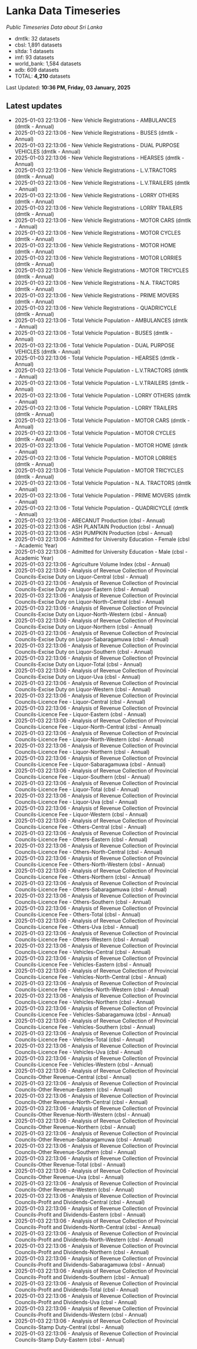 # Lanka Data Timeseries
*Public Timeseries Data about Sri Lanka*

* dmtlk: 32 datasets
* cbsl: 1,891 datasets
* sltda: 1 datasets
* imf: 93 datasets
* world_bank: 1,584 datasets
* adb: 609 datasets
* TOTAL: **4,210** datasets

Last Updated: **10:36 PM, Friday, 03 January, 2025**

## Latest updates

* 2025-01-03 22:13:06 - New Vehicle Registrations - AMBULANCES (dmtlk - Annual)
* 2025-01-03 22:13:06 - New Vehicle Registrations - BUSES (dmtlk - Annual)
* 2025-01-03 22:13:06 - New Vehicle Registrations - DUAL PURPOSE VEHICLES (dmtlk - Annual)
* 2025-01-03 22:13:06 - New Vehicle Registrations - HEARSES (dmtlk - Annual)
* 2025-01-03 22:13:06 - New Vehicle Registrations - L.V.TRACTORS (dmtlk - Annual)
* 2025-01-03 22:13:06 - New Vehicle Registrations - L.V.TRAILERS (dmtlk - Annual)
* 2025-01-03 22:13:06 - New Vehicle Registrations - LORRY OTHERS (dmtlk - Annual)
* 2025-01-03 22:13:06 - New Vehicle Registrations - LORRY TRAILERS (dmtlk - Annual)
* 2025-01-03 22:13:06 - New Vehicle Registrations - MOTOR CARS (dmtlk - Annual)
* 2025-01-03 22:13:06 - New Vehicle Registrations - MOTOR CYCLES (dmtlk - Annual)
* 2025-01-03 22:13:06 - New Vehicle Registrations - MOTOR HOME (dmtlk - Annual)
* 2025-01-03 22:13:06 - New Vehicle Registrations - MOTOR LORRIES (dmtlk - Annual)
* 2025-01-03 22:13:06 - New Vehicle Registrations - MOTOR TRICYCLES (dmtlk - Annual)
* 2025-01-03 22:13:06 - New Vehicle Registrations - N.A. TRACTORS (dmtlk - Annual)
* 2025-01-03 22:13:06 - New Vehicle Registrations - PRIME MOVERS (dmtlk - Annual)
* 2025-01-03 22:13:06 - New Vehicle Registrations - QUADRICYCLE (dmtlk - Annual)
* 2025-01-03 22:13:06 - Total Vehicle Population - AMBULANCES (dmtlk - Annual)
* 2025-01-03 22:13:06 - Total Vehicle Population - BUSES (dmtlk - Annual)
* 2025-01-03 22:13:06 - Total Vehicle Population - DUAL PURPOSE VEHICLES (dmtlk - Annual)
* 2025-01-03 22:13:06 - Total Vehicle Population - HEARSES (dmtlk - Annual)
* 2025-01-03 22:13:06 - Total Vehicle Population - L.V.TRACTORS (dmtlk - Annual)
* 2025-01-03 22:13:06 - Total Vehicle Population - L.V.TRAILERS (dmtlk - Annual)
* 2025-01-03 22:13:06 - Total Vehicle Population - LORRY OTHERS (dmtlk - Annual)
* 2025-01-03 22:13:06 - Total Vehicle Population - LORRY TRAILERS (dmtlk - Annual)
* 2025-01-03 22:13:06 - Total Vehicle Population - MOTOR CARS (dmtlk - Annual)
* 2025-01-03 22:13:06 - Total Vehicle Population - MOTOR CYCLES (dmtlk - Annual)
* 2025-01-03 22:13:06 - Total Vehicle Population - MOTOR HOME (dmtlk - Annual)
* 2025-01-03 22:13:06 - Total Vehicle Population - MOTOR LORRIES (dmtlk - Annual)
* 2025-01-03 22:13:06 - Total Vehicle Population - MOTOR TRICYCLES (dmtlk - Annual)
* 2025-01-03 22:13:06 - Total Vehicle Population - N.A. TRACTORS (dmtlk - Annual)
* 2025-01-03 22:13:06 - Total Vehicle Population - PRIME MOVERS (dmtlk - Annual)
* 2025-01-03 22:13:06 - Total Vehicle Population - QUADRICYCLE (dmtlk - Annual)
* 2025-01-03 22:13:06 - ARECANUT Production (cbsl - Annual)
* 2025-01-03 22:13:06 - ASH PLANTAIN Production (cbsl - Annual)
* 2025-01-03 22:13:06 - ASH PUMPKIN Production (cbsl - Annual)
* 2025-01-03 22:13:06 - Admitted for University Education - Female (cbsl - Academic Year)
* 2025-01-03 22:13:06 - Admitted for University Education - Male (cbsl - Academic Year)
* 2025-01-03 22:13:06 - Agriculture Volume Index (cbsl - Annual)
* 2025-01-03 22:13:06 - Analysis of Revenue Collection of Provincial Councils-Excise Duty on Liquor-Central (cbsl - Annual)
* 2025-01-03 22:13:06 - Analysis of Revenue Collection of Provincial Councils-Excise Duty on Liquor-Eastern (cbsl - Annual)
* 2025-01-03 22:13:06 - Analysis of Revenue Collection of Provincial Councils-Excise Duty on Liquor-North-Central (cbsl - Annual)
* 2025-01-03 22:13:06 - Analysis of Revenue Collection of Provincial Councils-Excise Duty on Liquor-North-Western (cbsl - Annual)
* 2025-01-03 22:13:06 - Analysis of Revenue Collection of Provincial Councils-Excise Duty on Liquor-Northern (cbsl - Annual)
* 2025-01-03 22:13:06 - Analysis of Revenue Collection of Provincial Councils-Excise Duty on Liquor-Sabaragamuwa (cbsl - Annual)
* 2025-01-03 22:13:06 - Analysis of Revenue Collection of Provincial Councils-Excise Duty on Liquor-Southern (cbsl - Annual)
* 2025-01-03 22:13:06 - Analysis of Revenue Collection of Provincial Councils-Excise Duty on Liquor-Total (cbsl - Annual)
* 2025-01-03 22:13:06 - Analysis of Revenue Collection of Provincial Councils-Excise Duty on Liquor-Uva (cbsl - Annual)
* 2025-01-03 22:13:06 - Analysis of Revenue Collection of Provincial Councils-Excise Duty on Liquor-Western (cbsl - Annual)
* 2025-01-03 22:13:06 - Analysis of Revenue Collection of Provincial Councils-Licence Fee - Liquor-Central (cbsl - Annual)
* 2025-01-03 22:13:06 - Analysis of Revenue Collection of Provincial Councils-Licence Fee - Liquor-Eastern (cbsl - Annual)
* 2025-01-03 22:13:06 - Analysis of Revenue Collection of Provincial Councils-Licence Fee - Liquor-North-Central (cbsl - Annual)
* 2025-01-03 22:13:06 - Analysis of Revenue Collection of Provincial Councils-Licence Fee - Liquor-North-Western (cbsl - Annual)
* 2025-01-03 22:13:06 - Analysis of Revenue Collection of Provincial Councils-Licence Fee - Liquor-Northern (cbsl - Annual)
* 2025-01-03 22:13:06 - Analysis of Revenue Collection of Provincial Councils-Licence Fee - Liquor-Sabaragamuwa (cbsl - Annual)
* 2025-01-03 22:13:06 - Analysis of Revenue Collection of Provincial Councils-Licence Fee - Liquor-Southern (cbsl - Annual)
* 2025-01-03 22:13:06 - Analysis of Revenue Collection of Provincial Councils-Licence Fee - Liquor-Total (cbsl - Annual)
* 2025-01-03 22:13:06 - Analysis of Revenue Collection of Provincial Councils-Licence Fee - Liquor-Uva (cbsl - Annual)
* 2025-01-03 22:13:06 - Analysis of Revenue Collection of Provincial Councils-Licence Fee - Liquor-Western (cbsl - Annual)
* 2025-01-03 22:13:06 - Analysis of Revenue Collection of Provincial Councils-Licence Fee - Others-Central (cbsl - Annual)
* 2025-01-03 22:13:06 - Analysis of Revenue Collection of Provincial Councils-Licence Fee - Others-Eastern (cbsl - Annual)
* 2025-01-03 22:13:06 - Analysis of Revenue Collection of Provincial Councils-Licence Fee - Others-North-Central (cbsl - Annual)
* 2025-01-03 22:13:06 - Analysis of Revenue Collection of Provincial Councils-Licence Fee - Others-North-Western (cbsl - Annual)
* 2025-01-03 22:13:06 - Analysis of Revenue Collection of Provincial Councils-Licence Fee - Others-Northern (cbsl - Annual)
* 2025-01-03 22:13:06 - Analysis of Revenue Collection of Provincial Councils-Licence Fee - Others-Sabaragamuwa (cbsl - Annual)
* 2025-01-03 22:13:06 - Analysis of Revenue Collection of Provincial Councils-Licence Fee - Others-Southern (cbsl - Annual)
* 2025-01-03 22:13:06 - Analysis of Revenue Collection of Provincial Councils-Licence Fee - Others-Total (cbsl - Annual)
* 2025-01-03 22:13:06 - Analysis of Revenue Collection of Provincial Councils-Licence Fee - Others-Uva (cbsl - Annual)
* 2025-01-03 22:13:06 - Analysis of Revenue Collection of Provincial Councils-Licence Fee - Others-Western (cbsl - Annual)
* 2025-01-03 22:13:06 - Analysis of Revenue Collection of Provincial Councils-Licence Fee - Vehicles-Central (cbsl - Annual)
* 2025-01-03 22:13:06 - Analysis of Revenue Collection of Provincial Councils-Licence Fee - Vehicles-Eastern (cbsl - Annual)
* 2025-01-03 22:13:06 - Analysis of Revenue Collection of Provincial Councils-Licence Fee - Vehicles-North-Central (cbsl - Annual)
* 2025-01-03 22:13:06 - Analysis of Revenue Collection of Provincial Councils-Licence Fee - Vehicles-North-Western (cbsl - Annual)
* 2025-01-03 22:13:06 - Analysis of Revenue Collection of Provincial Councils-Licence Fee - Vehicles-Northern (cbsl - Annual)
* 2025-01-03 22:13:06 - Analysis of Revenue Collection of Provincial Councils-Licence Fee - Vehicles-Sabaragamuwa (cbsl - Annual)
* 2025-01-03 22:13:06 - Analysis of Revenue Collection of Provincial Councils-Licence Fee - Vehicles-Southern (cbsl - Annual)
* 2025-01-03 22:13:06 - Analysis of Revenue Collection of Provincial Councils-Licence Fee - Vehicles-Total (cbsl - Annual)
* 2025-01-03 22:13:06 - Analysis of Revenue Collection of Provincial Councils-Licence Fee - Vehicles-Uva (cbsl - Annual)
* 2025-01-03 22:13:06 - Analysis of Revenue Collection of Provincial Councils-Licence Fee - Vehicles-Western (cbsl - Annual)
* 2025-01-03 22:13:06 - Analysis of Revenue Collection of Provincial Councils-Other Revenue-Central (cbsl - Annual)
* 2025-01-03 22:13:06 - Analysis of Revenue Collection of Provincial Councils-Other Revenue-Eastern (cbsl - Annual)
* 2025-01-03 22:13:06 - Analysis of Revenue Collection of Provincial Councils-Other Revenue-North-Central (cbsl - Annual)
* 2025-01-03 22:13:06 - Analysis of Revenue Collection of Provincial Councils-Other Revenue-North-Western (cbsl - Annual)
* 2025-01-03 22:13:06 - Analysis of Revenue Collection of Provincial Councils-Other Revenue-Northern (cbsl - Annual)
* 2025-01-03 22:13:06 - Analysis of Revenue Collection of Provincial Councils-Other Revenue-Sabaragamuwa (cbsl - Annual)
* 2025-01-03 22:13:06 - Analysis of Revenue Collection of Provincial Councils-Other Revenue-Southern (cbsl - Annual)
* 2025-01-03 22:13:06 - Analysis of Revenue Collection of Provincial Councils-Other Revenue-Total (cbsl - Annual)
* 2025-01-03 22:13:06 - Analysis of Revenue Collection of Provincial Councils-Other Revenue-Uva (cbsl - Annual)
* 2025-01-03 22:13:06 - Analysis of Revenue Collection of Provincial Councils-Other Revenue-Western (cbsl - Annual)
* 2025-01-03 22:13:06 - Analysis of Revenue Collection of Provincial Councils-Profit and Dividends-Central (cbsl - Annual)
* 2025-01-03 22:13:06 - Analysis of Revenue Collection of Provincial Councils-Profit and Dividends-Eastern (cbsl - Annual)
* 2025-01-03 22:13:06 - Analysis of Revenue Collection of Provincial Councils-Profit and Dividends-North-Central (cbsl - Annual)
* 2025-01-03 22:13:06 - Analysis of Revenue Collection of Provincial Councils-Profit and Dividends-North-Western (cbsl - Annual)
* 2025-01-03 22:13:06 - Analysis of Revenue Collection of Provincial Councils-Profit and Dividends-Northern (cbsl - Annual)
* 2025-01-03 22:13:06 - Analysis of Revenue Collection of Provincial Councils-Profit and Dividends-Sabaragamuwa (cbsl - Annual)
* 2025-01-03 22:13:06 - Analysis of Revenue Collection of Provincial Councils-Profit and Dividends-Southern (cbsl - Annual)
* 2025-01-03 22:13:06 - Analysis of Revenue Collection of Provincial Councils-Profit and Dividends-Total (cbsl - Annual)
* 2025-01-03 22:13:06 - Analysis of Revenue Collection of Provincial Councils-Profit and Dividends-Uva (cbsl - Annual)
* 2025-01-03 22:13:06 - Analysis of Revenue Collection of Provincial Councils-Profit and Dividends-Western (cbsl - Annual)
* 2025-01-03 22:13:06 - Analysis of Revenue Collection of Provincial Councils-Stamp Duty-Central (cbsl - Annual)
* 2025-01-03 22:13:06 - Analysis of Revenue Collection of Provincial Councils-Stamp Duty-Eastern (cbsl - Annual)